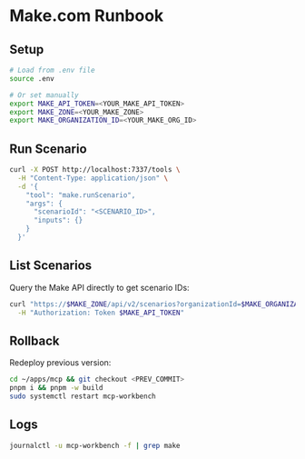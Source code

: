 # Make.com Runbook

## Setup
```bash
# Load from .env file
source .env

# Or set manually
export MAKE_API_TOKEN=<YOUR_MAKE_API_TOKEN>
export MAKE_ZONE=<YOUR_MAKE_ZONE>
export MAKE_ORGANIZATION_ID=<YOUR_MAKE_ORG_ID>
```

## Run Scenario
```bash
curl -X POST http://localhost:7337/tools \
  -H "Content-Type: application/json" \
  -d '{
    "tool": "make.runScenario",
    "args": {
      "scenarioId": "<SCENARIO_ID>",
      "inputs": {}
    }
  }'
```

## List Scenarios
Query the Make API directly to get scenario IDs:
```bash
curl "https://$MAKE_ZONE/api/v2/scenarios?organizationId=$MAKE_ORGANIZATION_ID" \
  -H "Authorization: Token $MAKE_API_TOKEN"
```

## Rollback
Redeploy previous version:
```bash
cd ~/apps/mcp && git checkout <PREV_COMMIT>
pnpm i && pnpm -w build
sudo systemctl restart mcp-workbench
```

## Logs
```bash
journalctl -u mcp-workbench -f | grep make
```

